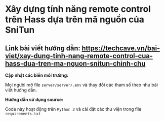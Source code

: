 # Xây dựng tính năng remote control trên Hass dựa trên mã nguồn của SniTun

## Link bài viết hướng dẫn: https://techcave.vn/bai-viet/xay-dung-tinh-nang-remote-control-cua-hass-dua-tren-ma-nguon-snitun-chinh-chu

**Cập nhật các biến môi trường:**

Mọi người mở file `server/server/.env` và thay đổi các tham số theo như bài viết hướng dẫn.


**Hướng dẫn sử dụng source:**

Code này hoạt động trên `Python 3` và cài đặt các thư viện trong file `requirements.txt`